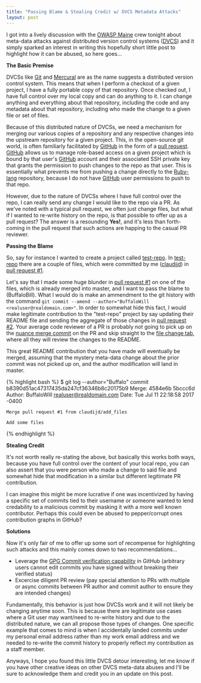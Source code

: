 ```yaml
---
title: "Passing Blame & Stealing Credit w/ DVCS Metadata Attacks"
layout: post
---
```


I got into a lively discussion with the [OWASP Maine](https://twitter.com/OWASPMaine/) crew tonight about meta-data attacks against distributed version control systems ([DVCS](https://en.wikipedia.org/wiki/Distributed_version_control)) and it simply sparked an interest in writing this hopefully short little post to highlight how it can be abused, so here goes...

**The Basic Premise**

DVCSs like [Git](https://git-scm.com/) and [Mercural](https://www.mercurial-scm.org/) are as the name suggests a distributed version control system.  This means that when I perform a checkout of a given project, I have a fully portable copy of that repository.  Once checked out, I have full control over my local copy and can do anything to it.  I can change anything and everything about that repository, including the code and any metadata about that repository, including who made the change to a given file or set of files.

Because of this distributed nature of DVCSs, we need a mechanism for merging our various copies of a repository and any respective changes into the upstream repository for a given project.  This, in the open-source git world, is often familiarly facilitated by [GitHub](https://github.com/) in the form of a [pull request](https://help.github.com/articles/about-pull-requests/).  [GitHub](https://github.com/) allows us to manage role-based access on a given project which is bound by that user's [GitHub](https://github.com/) account and their associated SSH private key that grants the permission to push changes to the repo as that user.  This is essentially what prevents me from pushing a change directly to the [Ruby-lang](https://github.com/ruby/ruby) repository, because I do not have [GitHub](https://github.com/) user permissions to push to that repo.

However, due to the nature of DVCSs where I have full control over the repo, I can really send any change I would like to the repo via a PR.  As we've noted with a typical pull request, we often just change files, but what if I wanted to re-write history on the repo, is that possible to offer up as a pull request?  The answer is a resounding **Yes!**, and it's less than forth-coming in the pull request that such actions are happing to the casual PR reviewer.

**Passing the Blame**

So, say for instance I wanted to create a project called [test-repo](https://github.com/claudijd/test-repo).  In [test-repo](https://github.com/claudijd/test-repo) there are a couple of files, which were committed by me ([claudijd](https://twitter.com/claudijd/)) in [pull request #1](https://github.com/claudijd/test-repo/pull/1).

Let's say that I made some huge blunder in [pull request #1](https://github.com/claudijd/test-repo/pull/1) on one of the files, which is already merged into master, and I want to pass the blame to (BuffaloBill).  What I would do is make an ammendment to the git history with the command `git commit --amend --author="BuffaloWill <realuser@realdomain.com>"`.  In order to somewhat hide this fact, I would make legitimate contribution to the "test-repo" project by say updating their README file and sending the aggregate of those changes in [pull request #2](https://github.com/claudijd/test-repo/pull/2).  Your average code reviewer of a PR is probably not going to pick up on the [nuance merge commit](https://github.com/claudijd/test-repo/pull/2/commits) on the PR and skip straight to the [file change tab](https://github.com/claudijd/test-repo/pull/2/files), where all they will review the changes to the README.

This great README contribution that you have made will eventually be merged, assuming that the mystery meta-data change about the prior commit was not picked up on, and the author modification will land in master.

{% highlight bash %}
$ git log --author="Buffalo"
commit b8390d51ac47317435da247cf36346b8c20175b9
Merge: 4584e6b 5bccc6d
Author: BuffaloWill <realuser@realdomain.com>
Date:   Tue Jul 11 22:18:58 2017 -0400

    Merge pull request #1 from claudijd/add_files
    
    Add some files
{% endhighlight %}


**Stealing Credit**

It's not worth really re-stating the above, but basically this works both ways, because you have full control over the content of your local repo, you can also assert that you were person who made a change to said file and somewhat hide that modification in a similar but different legitimate PR contribution.

I can imagine this might be more lucrative if one was incentivized by having a specific set of commits tied to their username or someone wanted to lend credability to a malicious commit by masking it with a more well known contributor.  Perhaps this could even be abused to pepper/corrupt ones contribution graphs in GitHub?

**Solutions**

Now it's only fair of me to offer up some sort of recompense for highlighting such attacks and this mainly comes down to two recommendations...

- Leverage the [GPG Commit verification capability](https://github.com/blog/2144-gpg-signature-verification) in GitHub (arbitrary users cannot edit commits you have signed without breaking their verified status)
- Excercise diligent PR review (pay special attention to PRs with multiple or async commits between PR author and commit author to ensure they are intended changes)

Fundamentally, this behavior is just how DVCSs work and it will not likely be changing anytime soon.  This is because there are legitimate use cases where a Git user may want/need to re-write history and due to the distributed nature, we can all propose those types of changes.  One specific example that comes to mind is when I accidentally landed commits under my personal email address rather than my work email address and we needed to re-write the commit history to properly reflect my contribution as a staff member.

Anyways, I hope you found this little DVCS detour interesting, let me know if you have other creative ideas on other DVCS meta-data abuses and I'll be sure to acknowledge them and credit you in an update on this post.